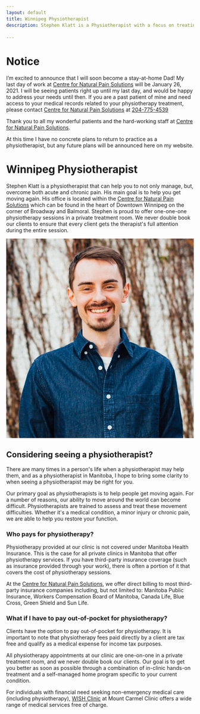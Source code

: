 ```yaml
---
layout: default
title: Winnipeg Physiotherapist
description: Stephen Klatt is a Physiotherapist with a focus on treating acute and chronic pain. Located in the heart of Downtown Winnipeg on the corner of Broadway and Balmoral he is here for you.

---
```

# Notice

I’m excited to announce that I will soon become a stay-at-home Dad! My last day of work at [Centre for Natural Pain Solutions](https://cfnps.ca/) will be January 26, 2021. I will be seeing patients right up until my last day, and would be happy to address your needs until then. If you are a past patient of mine and need access to your medical records related to your physiotherapy treatment, please contact [Centre for Natural Pain Solutions](https://cfnps.ca/) at [204-775-4539](tel:12047754539)

Thank you to all my wonderful patients and the hard-working staff at [Centre for Natural Pain Solutions](https://cfnps.ca/).

At this time I have no concrete plans to return to practice as a physiotherapist, but any future plans will be announced here on my website.

# Winnipeg Physiotherapist

Stephen Klatt is a physiotherapist that can help you to not only manage, but, overcome both acute and chronic pain. His main goal is to help you get moving again. His office is located within the [Centre for Natural Pain Solutions](https://cfnps.ca/) which can be found in the heart of Downtown Winnipeg on the corner of Broadway and Balmoral. Stephen is proud to offer one-one-one physiotherapy sessions in a private treatment room. We never double book our clients to ensure that every client gets the therapist's full attention during the entire session. 

<img src="https://raw.githubusercontent.com/klattphysio/klattphysio.github.io/master/_pictures/StephenPortrait.jpg" alt="Winnipeg Physiotherapist, Stephen Klatt" title="Stephen Klatt, MPT" width="640">

## Considering seeing a physiotherapist?

There are many times in a person's life when a physiotherapist may help them, and as a physiotherapist in Manitoba, I hope to bring some clarity to when seeing a physiotherapist may be right for you. 

Our primary goal as physiotherapists is to help people get moving again. For a number of reasons, our ability to move around the world can become difficult. Physiotherapists are trained to assess and treat these movement difficulties. Whether it's a medical condition, a minor injury or chronic pain, we are able to help you restore your function. 

### Who pays for physiotherapy?

Physiotherapy provided at our clinic is not covered under Manitoba Health Insurance. This is the case for all private clinics in Manitoba that offer physiotherapy services. If you have third-party insurance coverage (such as insurance provided through your work), there is often a portion of it that covers the cost of physiotherapy sessions. 

At the [Centre for Natural Pain Solutions](https://cfnps.ca/), we offer direct billing to most third-party insurance companies including, but not limited to: Manitoba Public Insurance, Workers Compensation Board of Manitoba, Canada Life, Blue Cross, Green Shield and Sun Life.

### What if I have to pay out-of-pocket for physiotherapy?

Clients have the option to pay out-of-pocket for physiotherapy. It is important to note that physiotherapy fees paid directly by a client are tax free and qualify as a medical expense for income tax purposes.

All physiotherapy appointments at our clinic are one-on-one in a private treatment room, and we never double book our clients. Our goal is to get you better as soon as possible through a combination of in-clinic hands-on treatment and a self-managed home program specific to your current condition. 

For individuals with financial need seeking non-emergency medical care (including physiotherapy), [WISH Clinic](https://wishclinic.ca/) at Mount Carmel Clinic offers a wide range of medical services free of charge.



